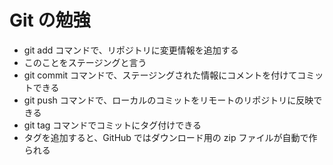 # Git の勉強
- git add コマンドで、リポジトリに変更情報を追加する
- このことをステージングと言う
- git commit コマンドで、ステージングされた情報にコメントを付けてコミットできる
- git push コマンドで、ローカルのコミットをリモートのリポジトリに反映できる
- git tag コマンドでコミットにタグ付けできる
- タグを追加すると、GitHub ではダウンロード用の zip ファイルが自動で作られる


